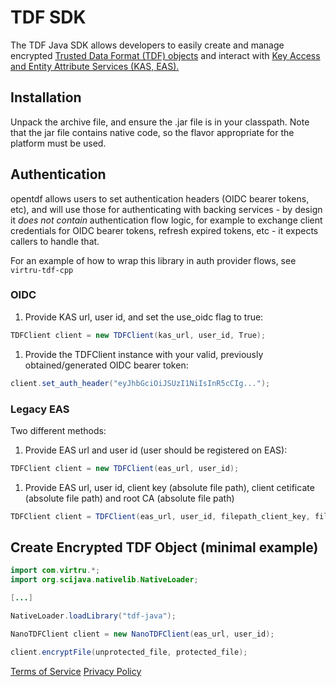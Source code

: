 # TDF SDK

The TDF Java SDK allows developers to easily create and manage encrypted [Trusted Data Format (TDF) objects](https://github.com/virtru/tdf-spec) and interact with [Key Access and Entity Attribute Services (KAS, EAS).](https://developer.virtru.com/docs/architecture)

## Installation

Unpack the archive file, and ensure the .jar file is in your classpath.  Note that the jar file contains native code, so the flavor appropriate for the platform must be used.

## Authentication

opentdf allows users to set authentication headers (OIDC bearer tokens, etc), and will use those for authenticating with
backing services - by design it *does not contain* authentication flow logic, for example to exchange client credentials
for OIDC bearer tokens, refresh expired tokens, etc - it expects callers to handle that.

For an example of how to wrap this library in auth provider flows, see `virtru-tdf-cpp`

### OIDC

1. Provide KAS url, user id, and set the use_oidc flag to true:

```java
TDFClient client = new TDFClient(kas_url, user_id, True);
```

1. Provide the TDFClient instance with your valid, previously obtained/generated OIDC bearer token:

``` java
client.set_auth_header("eyJhbGciOiJSUzI1NiIsInR5cCIg...");
```

### Legacy EAS

Two different methods:

1. Provide EAS url and user id (user should be registered on EAS):

```java
TDFClient client = new TDFClient(eas_url, user_id);
```

1. Provide EAS url, user id, client key (absolute file path), client cetificate (absolute file path) and root CA (absolute file path)

```java
TDFClient client = TDFClient(eas_url, user_id, filepath_client_key, filepath_client_cert, filepath_rootCA)
```

## Create Encrypted TDF Object (minimal example)

```java
import com.virtru.*;
import org.scijava.nativelib.NativeLoader;

[...]

NativeLoader.loadLibrary("tdf-java");

NanoTDFClient client = new NanoTDFClient(eas_url, user_id);

client.encryptFile(unprotected_file, protected_file);
```

[Terms of Service](https://www.virtru.com/terms-of-service/)
[Privacy Policy](https://www.virtru.com/privacy-policy/)
